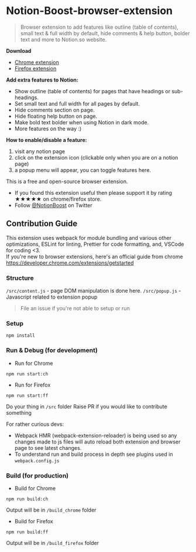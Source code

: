 # Notion-Boost-browser-extension

> Browser extension to add features like outline (table of contents), small text & full width by default, hide comments & help button, bolder text and more to Notion.so website.

**Download**

- [Chrome extension](https://chrome.google.com/webstore/detail/notion-boost/eciepnnimnjaojlkcpdpcgbfkpcagahd)
- [Firefox extension](https://addons.mozilla.org/en-US/firefox/addon/notion-boost/)

**Add extra features to Notion:**

- Show outline (table of contents) for pages that have headings or sub-headings.
- Set small text and full width for all pages by default.
- Hide comments section on page.
- Hide floating help button on page.
- Make bold text bolder when using Notion in dark mode.
- More features on the way :)

**How to enable/disable a feature:**

1. visit any notion page
2. click on the extension icon (clickable only when you are on a notion page)
3. a popup menu will appear, you can toggle features here.

This is a free and open-source browser extension.

- If you found this extension useful then please support it by rating ★★★★★ on chrome/firefox store.
- Follow [@NotionBoost](https://twitter.com/notionboost) on Twitter

## Contribution Guide

This extension uses webpack for module bundling and various other optimizations, ESLint for linting, Prettier for code formatting, and, VSCode for coding <3.  
If you're new to browser extensions, here's an official guide from chrome https://developer.chrome.com/extensions/getstarted

### Structure

`/src/content.js` - page DOM manipulation is done here.
`/src/popup.js` - Javascript related to extension popup

> File an issue if you're not able to setup or run

### Setup

`npm install`

### Run & Debug (for development)

- Run for Chrome

`npm run start:ch`

- Run for Firefox

`npm run start:ff`

Do your thing in `/src` folder
Raise PR if you would like to contribute something

For rather curious devs:

- Webpack HMR (webpack-extension-reloader) is being used so any changes made to js files will auto reload both extension and browser page to see latest changes.
- To understand run and build process in depth see plugins used in `webpack.config.js`

### Build (for production)

- Build for Chrome

`npm run build:ch`

Output will be in `/build_chrome` folder

- Build for Firefox

`npm run build:ff`

Output will be in `/build_firefox` folder
